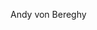 Andy von Bereghy
<!---
avonbereghy/avonbereghy is a ✨ special ✨ repository because its `README.md` (this file) appears on your GitHub profile.
You can click the Preview link to take a look at your changes.
--->
